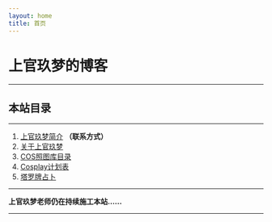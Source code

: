 ```yaml
---
layout: home
title: 首页
---
```


# 上官玖梦的博客

---

## 本站目录

---

1. [上官玖梦简介](introduction/) **（联系方式）**
2. [关于上官玖梦](about/)
3. [COS照图库目录](gallery/)
4. [Cosplay计划表](timetable/)
5. [塔罗牌占卜](tarot/)

---

**上官玖梦老师仍在持续施工本站……**

---